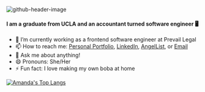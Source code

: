 ![github-header-image](https://user-images.githubusercontent.com/92603028/157566587-cb4262d5-beb0-4478-9562-c9783007395b.png)

#### I am a graduate from UCLA and an accountant turned software engineer 🖥️

- 🌱 I’m currently working as a frontend software engineer at Prevail Legal
- 📫 How to reach me: [Personal Portfolio](https://amandakchen.com/), [LinkedIn](https://www.linkedin.com/in/amanda-chen-4b175a146/), [AngelList](https://angel.co/u/amanda-chen-13), or [Email](mailto:amandac3600@gmail.com)
- 💬 Ask me about anything!
- 😄 Pronouns: She/Her
- ⚡ Fun fact: I love making my own boba at home

[![Amanda's Top Langs](https://github-readme-stats.vercel.app/api/top-langs/?username=amandac3600)](https://github.com/amandac3600/github-readme-stats)
